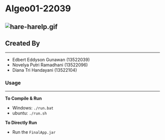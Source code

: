 # Algeo01-22039
![hare-harelp.gif](https://media.tenor.com/OvaIh3Imo8cAAAAC/harel-harelp.gif)
---
## Created By
---
- Edbert Eddyson Gunawan 	(13522039)
- Novelya Putri Ramadhani 	(13522096)
- Diana Tri Handayani	    (13522104)

### Usage
---
**To Compile & Run**
- Windows: `./run.bat`
- ubuntu: `./run.sh`

**To Directly Run**
- Run the `FinalApp.jar`